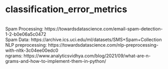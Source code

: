 # classification_error_metrics
<br>
Spam Processing: https://towardsdatascience.com/email-spam-detection-1-2-b0e06a5c0472
<br>
Spam Data: https://archive.ics.uci.edu/ml/datasets/SMS+Spam+Collection
<br> 
NLP preprocessing: https://towardsdatascience.com/nlp-preprocessing-with-nltk-3c04ee00edc0
<br>
ngrams: https://www.analyticsvidhya.com/blog/2021/09/what-are-n-grams-and-how-to-implement-them-in-python/
